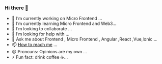 ### Hi there 👋

<!--
**waqargpgc/waqargpgc** is a ✨ _special_ ✨ repository because its `README.md` (this file) appears on your GitHub profile.-->


- 🔭 I’m currently working on Micro Frontend ...
- 🌱 I’m currently learning Micro Frontend and Web3...
- 👯 I’m looking to collaborate ...
- 🤔 I’m looking for help with ...
- 💬 Ask me about Frontend , Micro Frontend , Angular ,React ,Vue,Ionic ...
- 📫 [How to reach me](https://www.flowcode.com/page/waqar-ahmad) ...
- 😄 Pronouns: Opinions are my own ...
- ⚡ Fun fact: drink coffee ☕...

